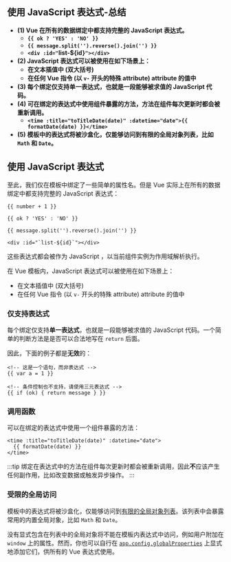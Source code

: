 ## 使用 JavaScript 表达式-总结

- **(1) Vue 在所有的数据绑定中都支持完整的 JavaScript 表达式。**
  - **`{{ ok ? 'YES' : 'NO' }}`**
  - **`{{ message.split('').reverse().join('') }}`**
  - **`<div :id="`list-${id}`"></div>`**
- **(2) JavaScript 表达式可以被使用在如下场景上：**
  - **在文本插值中 (双大括号)**
  - **在任何 Vue 指令 (以 `v-` 开头的特殊 attribute) attribute 的值中**
- **(3) 每个绑定仅支持单一表达式，也就是一段能够被求值的 JavaScript 代码。**
- **(4) 可在绑定的表达式中使用组件暴露的方法，方法在组件每次更新时都会被重新调用。**
  - **`<time :title="toTitleDate(date)" :datetime="date">{{ formatDate(date) }}</time>`**
- **(5) 模板中的表达式将被沙盒化，仅能够访问到有限的全局对象列表，比如 `Math` 和 `Date`。**

## 使用 JavaScript 表达式

至此，我们仅在模板中绑定了一些简单的属性名。但是 Vue 实际上在所有的数据绑定中都支持完整的 JavaScript 表达式：

```vue-html
{{ number + 1 }}

{{ ok ? 'YES' : 'NO' }}

{{ message.split('').reverse().join('') }}

<div :id="`list-${id}`"></div>
```

这些表达式都会被作为 JavaScript ，以当前组件实例为作用域解析执行。

在 Vue 模板内，JavaScript 表达式可以被使用在如下场景上：

- 在文本插值中 (双大括号)
- 在任何 Vue 指令 (以 `v-` 开头的特殊 attribute) attribute 的值中

### 仅支持表达式

每个绑定仅支持**单一表达式**，也就是一段能够被求值的 JavaScript 代码。一个简单的判断方法是是否可以合法地写在 `return` 后面。

因此，下面的例子都是**无效**的：

```vue-html
<!-- 这是一个语句，而非表达式 -->
{{ var a = 1 }}

<!-- 条件控制也不支持，请使用三元表达式 -->
{{ if (ok) { return message } }}
```

### 调用函数

可以在绑定的表达式中使用一个组件暴露的方法：

```vue-html
<time :title="toTitleDate(date)" :datetime="date">
  {{ formatDate(date) }}
</time>
```

:::tip
绑定在表达式中的方法在组件每次更新时都会被重新调用，因此**不**应该产生任何副作用，比如改变数据或触发异步操作。
:::

### 受限的全局访问

模板中的表达式将被沙盒化，仅能够访问到[有限的全局对象列表](https://github.com/vuejs/core/blob/main/packages/shared/src/globalsAllowList.ts#L3)。该列表中会暴露常用的内置全局对象，比如 `Math` 和 `Date`。

没有显式包含在列表中的全局对象将不能在模板内表达式中访问，例如用户附加在 `window` 上的属性。然而，你也可以自行在 [`app.config.globalProperties`](/api/application#app-config-globalproperties) 上显式地添加它们，供所有的 Vue 表达式使用。
